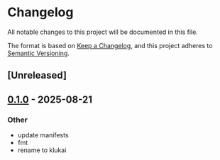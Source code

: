 # Changelog

All notable changes to this project will be documented in this file.

The format is based on [Keep a Changelog](https://keepachangelog.com/en/1.0.0/),
and this project adheres to [Semantic Versioning](https://semver.org/spec/v2.0.0.html).

## [Unreleased]

## [0.1.0](https://github.com/beanpuppy/corrosion/releases/tag/klukai-types-v0.1.0) - 2025-08-21

### Other

- update manifests
- fmt
- rename to klukai
